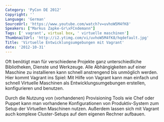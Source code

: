 ```yaml
---
Category: 'PyCon DE 2012'
Copyright: ''
Language: 'German'
SourceUrl: 'https://www.youtube.com/watch?v=uvhoW5M4fK8'
Speakers: ["Markus Zapke-Gr\xFCndemann"]
Tags: [' vagrant', virtual box, ' virtuelle maschinen']
ThumbnailUrl: 'http://i2.ytimg.com/vi/uvhoW5M4fK8/hqdefault.jpg'
Title: 'Virtuelle Entwicklungsumgebungen mit Vagrant'
date: '2012-10-31'
---
```

Oft benötigt man für verschiedene Projekte ganz unterschiedliche Bibliotheken,
Dienste und Werkzeuge. Alle Abhängigkeiten auf einer Maschine zu installieren
kann schnell anstrengend bis unmöglich werden. Hier kommt Vagrant ins Spiel:
Mit Hilfe von Vagrant kann man einfach und schnell Virtuelle Maschinen als
Entwicklungsumgebungen erstellen, konfigurieren und benutzen.

Durch die Nutzung von (vorhandenen) Provisioning Tools wie Chef oder Puppet
kann man vorhandene Konfigurationen von Produktiv-System zum Setup der
Virtuellen Maschinen nutzen. Außerdem lassen sich mit Vagrant auch komplexe
Cluster-Setups auf dem eigenen Rechner aufbauen.
